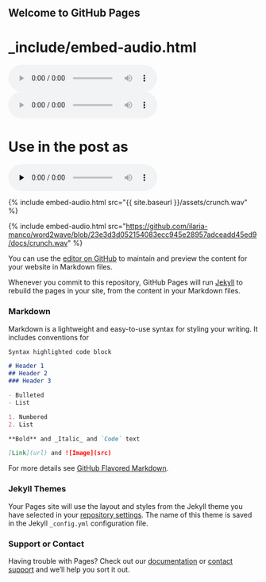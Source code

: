 ## Welcome to GitHub Pages

# _include/embed-audio.html
<audio controls>
  <source src="{{ include.src }}" type="audio/mpeg">
  Your browser does not support the audio element.
</audio>

<audio controls="controls">
  <source type="audio/wav" src="{{ site.baseurl }}/assets/crunch.wav"></source>
  <p>Your browser does not support the audio element.</p>
</audio>

# Use in the post as
<audio controls preload="none" src="{{ site.baseurl }}/assets/crunch.wav"
 type="audio/wav"> </audio>
 
{% include embed-audio.html src="{{ site.baseurl }}/assets/crunch.wav" %}

{% include embed-audio.html src="https://github.com/ilaria-manco/word2wave/blob/23e3d3d052154083ecc945e28957adceadd45ed9/docs/crunch.wav" %}

You can use the [editor on GitHub](https://github.com/ilaria-manco/word2wave/edit/main/docs/index.md) to maintain and preview the content for your website in Markdown files.

Whenever you commit to this repository, GitHub Pages will run [Jekyll](https://jekyllrb.com/) to rebuild the pages in your site, from the content in your Markdown files.

### Markdown

Markdown is a lightweight and easy-to-use syntax for styling your writing. It includes conventions for

```markdown
Syntax highlighted code block

# Header 1
## Header 2
### Header 3

- Bulleted
- List

1. Numbered
2. List

**Bold** and _Italic_ and `Code` text

[Link](url) and ![Image](src)
```

For more details see [GitHub Flavored Markdown](https://guides.github.com/features/mastering-markdown/).

### Jekyll Themes

Your Pages site will use the layout and styles from the Jekyll theme you have selected in your [repository settings](https://github.com/ilaria-manco/word2wave/settings/pages). The name of this theme is saved in the Jekyll `_config.yml` configuration file.

### Support or Contact

Having trouble with Pages? Check out our [documentation](https://docs.github.com/categories/github-pages-basics/) or [contact support](https://support.github.com/contact) and we’ll help you sort it out.
